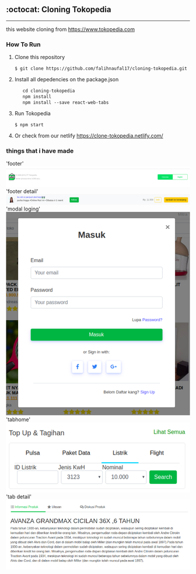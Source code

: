 ## :octocat: Cloning Tokopedia
---
this website cloning from https://www.tokopedia.com

### How To Run

1. Clone this repository
   ```
   $ git clone https://github.com/falihnaufal17/cloning-tokopedia.git
   ```
2. Install all depedencies on the package.json
   ```
      cd cloning-tokopedia 
      npm install
      npm install --save react-web-tabs

   ```
3. Run Tokopedia
   ```
   $ npm start
   ```
4. Or check from our netlify https://clone-tokopedia.netlify.com/

### things that i have made
'footer'
![alt text](https://raw.githubusercontent.com/kampretosjr/cloning-tokopedia/master/image/footer.png)
'footer detail'
![alt text](https://raw.githubusercontent.com/kampretosjr/cloning-tokopedia/master/image/footer%20detail.png)
'modal loging'
![alt text](https://raw.githubusercontent.com/kampretosjr/cloning-tokopedia/master/image/modal%20log.png)
'tabhome'
![alt text](https://raw.githubusercontent.com/kampretosjr/cloning-tokopedia/master/image/tab%20home.png)
'tab detail'
![alt text](https://raw.githubusercontent.com/kampretosjr/cloning-tokopedia/master/image/tb%20detail.png)


